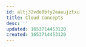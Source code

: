 ```yaml
---
id: altj32vde8bty2eauujztxu
title: Cloud Concepts
desc: ''
updated: 1653714453120
created: 1653714453120
---
```


